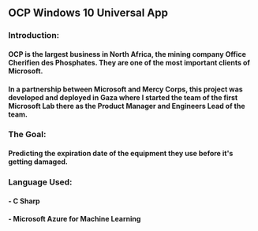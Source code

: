 ## OCP Windows 10 Universal App

### Introduction:

#### OCP is the largest business in North Africa, the mining company Office Cherifien des Phosphates. They are one of the most important clients of Microsoft.

#### In a partnership between Microsoft and Mercy Corps, this project was developed and deployed in Gaza where I started the team of the first Microsoft Lab there as the Product Manager and Engineers Lead of the team.

### The Goal:

#### Predicting the expiration date of the equipment they use before it's getting damaged.

### Language Used:

#### - C Sharp
#### - Microsoft Azure for Machine Learning
